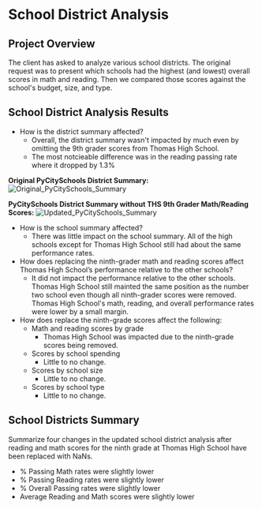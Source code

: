 # School District Analysis

## Project Overview
The client has asked to analyze various school districts. The original request was to present which schools had the highest (and lowest) overall scores in math and reading. Then we compared those scores against the school's budget, size, and type. 
 
## School District Analysis Results
- How is the district summary affected?
  - Overall, the district summary wasn't impacted by much even by omitting the 9th grader scores from Thomas High School.
  - The most notcieable difference was in the reading passing rate where it dropped by 1.3%

**Original PyCitySchools District Summary:**
![Original_PyCitySchools_Summary](https://user-images.githubusercontent.com/44425379/150736760-0f15e234-5f1e-472c-9cba-977766e14f6b.png)

**PyCitySchools District Summary without THS 9th Grader Math/Reading Scores:**
![Updated_PyCitySchools_Summary](https://user-images.githubusercontent.com/44425379/150736804-5a115c80-8aa0-4b96-9587-ada9c70b1918.png)

- How is the school summary affected?
  - There was little impact on the school summary. All of the high schools except for Thomas High School still had about the same performance rates. 
- How does replacing the ninth-grader math and reading scores affect Thomas High School’s performance relative to the other schools?
  - It did not impact the performance relative to the other schools. Thomas High School still mainted the same position as the number two school even though all ninth-grader scores were removed. Thomas High School's math, reading, and overall performance rates were lower by a small margin.  
- How does replace the ninth-grade scores affect the following:
  - Math and reading scores by grade
    - Thomas High School was impacted due to the ninth-grade scores being removed.  
  - Scores by school spending
    - Little to no change.
  - Scores by school size
    - Little to no change.
  - Scores by school type
    - Little to no change.
  
## School Districts Summary
Summarize four changes in the updated school district analysis after reading and math scores for the ninth grade at Thomas High School have been replaced with NaNs.
-  % Passing Math rates were slightly lower
-  % Passing Reading rates were slightly lower
-  % Overall Passing rates were slightly lower
-  Average Reading and Math scores were slightly lower
